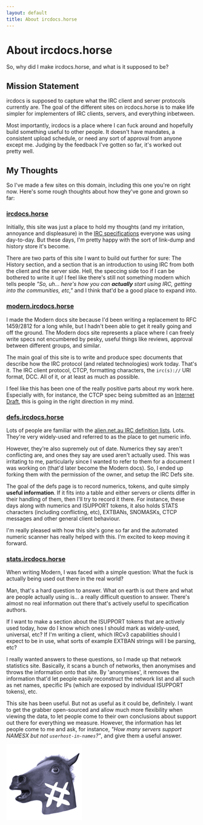 ```yaml
---
layout: default
title: About ircdocs.horse
---
```


<h1 id="logo">
	About
	<subtitle>
		ircdocs.horse
	</subtitle>
</h1>

So, why did I make ircdocs.horse, and what is it supposed to be?


## Mission Statement

ircdocs is supposed to capture what the IRC client and server protocols currently are. The goal of the different sites on ircdocs.horse is to make life simpler for implementers of IRC clients, servers, and everything inbetween.

Most importantly, ircdocs is a place where I can fuck around and hopefully build something useful to other people. It doesn't have mandates, a consistent upload schedule, or need any sort of approval from anyone except me. Judging by the feedback I've gotten so far, it's worked out pretty well.


## My Thoughts

So I've made a few sites on this domain, including this one you're on right now. Here's some rough thoughts about how they've gone and grown so far:


### [ircdocs.horse](https://ircdocs.horse/)

Initially, this site was just a place to hold my thoughts (and my irritation, annoyance and displeasure) in the [IRC specifications](https://ircdocs.horse/specs/) everyone was using day-to-day. But these days, I'm pretty happy with the sort of link-dump and history store it's become.

There are two parts of this site I want to build out further for sure: The History section, and a section that is an introduction to using IRC from both the client and the server side. Hell, the speccing side too if I can be bothered to write it up! I feel like there's still not something modern which tells people _"So, uh... here's how you can **actually** start using IRC, getting into the communities, etc,"_ and I think that'd be a good place to expand into.


### [modern.ircdocs.horse](https://modern.ircdocs.horse/)

I made the Modern docs site because I'd been writing a replacement to RFC 1459/2812 for a long while, but I hadn't been able to get it really going and off the ground. The Modern docs site represents a place where I can freely write specs not encumbered by pesky, useful things like reviews, approval between different groups, and similar.

The main goal of this site is to write and produce spec documents that describe how the IRC protocol (and related technologies) work today. That's it. The IRC client protocol, CTCP, formatting characters, the `irc(s)://` URl format, DCC. All of it, or at least as much as possible.

I feel like this has been one of the really positive parts about my work here. Especially with, for instance, the CTCP spec being submitted as an [Internet Draft](https://tools.ietf.org/html/draft-oakley-irc-ctcp-01), this is going in the right direction in my mind.


### [defs.ircdocs.horse](https://defs.ircdocs.horse/)

Lots of people are familiar with the [alien.net.au IRC definition lists](https://www.alien.net.au/irc/). Lots. They're very widely-used and referred to as the place to get numeric info.

However, they're also supremely out of date. Numerics they say aren't conflicting are, and ones they say are used aren't actually used. This was irritating to me, particularly since I wanted to refer to them for a document I was working on (that'd later become the Modern docs). So, I ended up forking them with the permission of the owner, and setup the IRC Defs site.

The goal of the defs page is to record numerics, tokens, and quite simply **useful information**. If it fits into a table and either servers or clients differ in their handling of them, then I'll try to record it there. For instance, these days along with numerics and ISUPPORT tokens, it also holds STATS characters (including conflicting, etc), EXTBANs, SNOMASKs, CTCP messages and other general client behaviour.

I'm really pleased with how this site's gone so far and the automated numeric scanner has really helped with this. I'm excited to keep moving it forward.


### [stats.ircdocs.horse](https://stats.ircdocs.horse/)

When writing Modern, I was faced with a simple question: What the fuck is actually being used out there in the real world?

Man, that's a hard question to answer. What on earth is out there and what are people actually using is... a really difficult question to answer. There's almost no real information out there that's actively useful to specification authors.

If I want to make a section about the ISUPPORT tokens that are actively used today, how do I know which ones I should mark as widely-used, universal, etc? If I'm writing a client, which IRCv3 capabilities should I expect to be in use, what sorts of example EXTBAN strings will I be parsing, etc?

I really wanted answers to these questions, so I made up that network statistics site. Basically, it scans a bunch of networks, then anonymises and throws the information onto that site. By 'anonymises', it removes the information that'd let people easily reconstruct the network list and all such as net names, specific IPs (which are exposed by individual ISUPPORT tokens), etc.

This site has been useful. But not as useful as it could be, definitely. I want to get the grabber open-sourced and allow much more flexibility when viewing the data, to let people come to their own conclusions about support out there for everything we measure. However, the information has let people come to me and ask, for instance, _"How many servers support NAMESX but not `userhost-in-names`?"_, and give them a useful answer.


<img src="img/logo-compressed.png" title="ircdocs.horse" alt="ircdocs.horse logo" class="img-block" />

